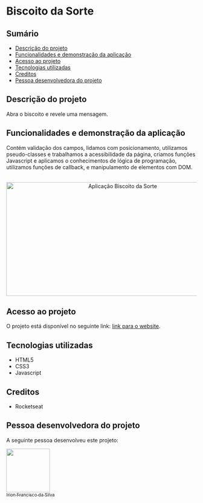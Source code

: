 # Biscoito da Sorte

## Sumário

- [Descrição do projeto](#descrição-do-projeto)
- [Funcionalidades e demonstração da aplicação](#funcionalidades-e-demonstração-da-aplicação)
- [Acesso ao projeto](#acesso-ao-projeto)
- [Tecnologias utilizadas](#tecnologias-utilizadas)
- [Creditos](#creditos)
- [Pessoa desenvolvedora do projeto](#pessoa-desenvolvedora)

## Descrição do projeto

Abra o biscoito e revele uma mensagem.

## Funcionalidades e demonstração da aplicação

Contém validação dos campos, lidamos com posicionamento, utilizamos pseudo-classes e trabalhamos a acessibilidade da página, criamos funções Javascript e aplicamos o conhecimentos de lógica de programação, utilizamos funções de callback, e manipulamento de elementos com DOM.

<br>

<div align="center">
  <img src="https://i.imgur.com/QtRl1vu.jpg" alt="Aplicação Biscoito da Sorte" width="600" height="300"/>
</div>

## Acesso ao projeto

O projeto está disponível no seguinte link: [link para o website](https://biscoito-da-sorte-gules.vercel.app/).

## Tecnologias utilizadas

- HTML5
- CSS3
- Javascript

## Creditos

- Rocketseat

## Pessoa desenvolvedora do projeto
A seguinte pessoa desenvolveu este projeto:

[<img src="https://avatars.githubusercontent.com/u/83726646?v=4" width=115><br><sub>Irion Francisco da Silva</sub>](https://github.com/irion-silva)